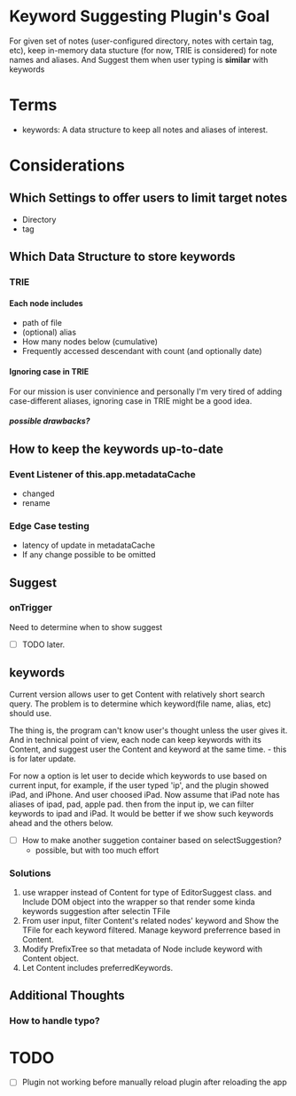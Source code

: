 # Keyword Suggesting Plugin's Goal

For given set of notes (user-configured directory, notes with certain tag, etc), keep in-memory data stucture (for now, TRIE is considered) for note names and aliases. And Suggest them when user typing is **similar** with keywords

# Terms
- keywords: A data structure to keep all notes and aliases of interest.

# Considerations

## Which Settings to offer users to limit target notes

- Directory
- tag

## Which Data Structure to store keywords

### TRIE

#### Each node includes
- path of file
- (optional) alias
- How many nodes below (cumulative)
- Frequently accessed descendant with count (and optionally date)

#### Ignoring case in TRIE
For our mission is user convinience and personally I'm very tired of adding case-different aliases, ignoring case in TRIE might be a good idea.

##### possible drawbacks?

## How to keep the keywords up-to-date

### Event Listener of this.app.metadataCache
- changed
- rename

### Edge Case testing
- latency of update in metadataCache
- If any change possible to be omitted

## Suggest

### onTrigger

Need to determine when to show suggest 
- [ ] TODO later.

## keywords
Current version allows user to get Content<TFile> with relatively short search query.
The problem is to determine which keyword(file name, alias, etc) should use.

The thing is, the program can't know user's thought unless the user gives it. 
And in technical point of view, each node can keep keywords with its Content, and suggest user the Content<TFile> and keyword at the same time. - this is for later update.

For now a option is let user to decide which keywords to use based on current input, for example, if the user typed 'ip', and the plugin showed iPad, and iPhone. And user choosed iPad. Now assume that iPad note has aliases of ipad, pad, apple pad. then from the input ip, we can filter keywords to ipad and iPad. It would be better if we show such keywords ahead and the others below.

- [ ] How to make another suggetion container based on selectSuggestion?
    - possible, but with too much effort

### Solutions

1. use wrapper instead of Content<TFile> for type of EditorSuggest class. and Include DOM object into the wrapper so that render some kinda keywords suggestion after selectin TFile
2. From user input, filter Content's related nodes' keyword and Show the TFile for each keyword filtered. Manage keyword preferrence based in Content.
3. Modify PrefixTree so that metadata of Node include keyword with Content object.
4. Let Content includes preferredKeywords.

## Additional Thoughts

### How to handle typo?


# TODO

- [ ] Plugin not working before manually reload plugin after reloading the app